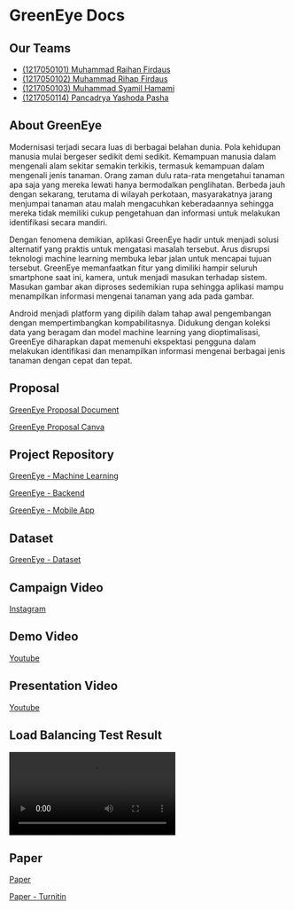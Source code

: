 # GreenEye Docs

## Our Teams

- [(1217050101) Muhammad Raihan Firdaus]()
- [(1217050102) Muhammad Rihap Firdaus]()
- [(1217050103) Muhammad Syamil Hamami]()
- [(1217050114) Pancadrya Yashoda Pasha]()

## About GreenEye

Modernisasi terjadi secara luas di berbagai belahan dunia. Pola kehidupan manusia mulai bergeser sedikit demi sedikit. Kemampuan manusia dalam mengenali alam sekitar semakin terkikis, termasuk kemampuan dalam mengenali jenis tanaman. Orang zaman dulu rata-rata mengetahui tanaman apa saja yang mereka lewati hanya bermodalkan penglihatan. Berbeda jauh dengan sekarang, terutama di wilayah perkotaan, masyarakatnya jarang menjumpai tanaman atau malah mengacuhkan keberadaannya sehingga mereka tidak memiliki cukup pengetahuan dan informasi untuk melakukan identifikasi secara mandiri.

Dengan fenomena demikian, aplikasi GreenEye hadir untuk menjadi solusi alternatif yang praktis untuk mengatasi masalah tersebut. Arus disrupsi teknologi machine learning membuka lebar jalan untuk mencapai tujuan tersebut. GreenEye memanfaatkan fitur yang dimiliki hampir seluruh smartphone saat ini, kamera, untuk menjadi masukan terhadap sistem. Masukan gambar akan diproses sedemikian rupa sehingga aplikasi mampu menampilkan informasi mengenai tanaman yang ada pada gambar.

Android menjadi platform yang dipilih dalam tahap awal pengembangan dengan mempertimbangkan kompabilitasnya. Didukung dengan koleksi data yang beragam dan model machine learning yang dioptimalisasi, GreenEye diharapkan dapat memenuhi ekspektasi pengguna dalam melakukan identifikasi dan menampilkan informasi mengenai berbagai jenis tanaman dengan cepat dan tepat.

## Proposal

[GreenEye Proposal Document](/proposal.pdf)

[GreenEye Proposal Canva](https://www.canva.com/design/DAGELgkmIsA/dSwF99Y6Rcj8poWU4lbJIQ/view?utm_content=DAGELgkmIsA&utm_campaign=designshare&utm_medium=link&utm_source=editor)

## Project Repository

[GreenEye - Machine Learning](https://github.com/shaammiru/greeneye-ml)

[GreenEye - Backend](https://github.com/shaammiru/greeneye-api)

[GreenEye - Mobile App](https://github.com/rihapfirdaus/GreenEye)

## Dataset

[GreenEye - Dataset](https://drive.google.com/drive/folders/1aYoXa_-_z-1TBHtKmccJmQiMOE64wvng?usp=sharing)

## Campaign Video

[Instagram](https://www.instagram.com/p/C63mQgVJMbU/)

## Demo Video

[Youtube](https://youtu.be/uGWJfT14YPE?si=Y1xwMeiV2M_go-lG)

## Presentation Video

[Youtube](https://youtu.be/w0dX0jLX_Pg?si=g_x902XOgr5L9Qmk)

## Load Balancing Test Result

![Load Balancing Test](/load-balancing.mkv)

## Paper

[Paper](/paper.pdf)

[Paper - Turnitin](/paper-turnitin.pdf)
